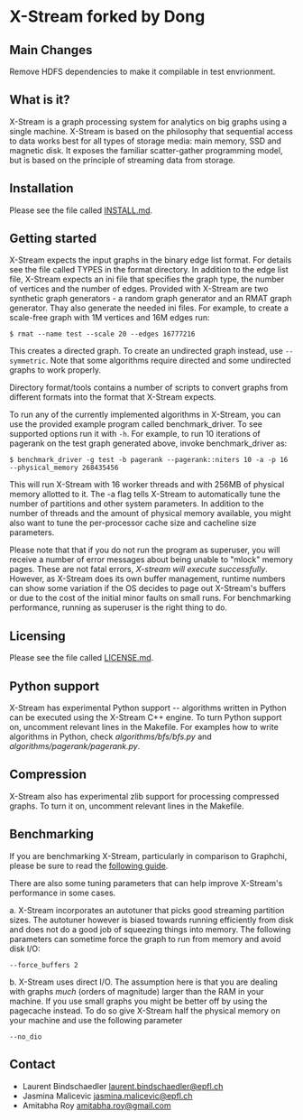 X-Stream forked by Dong
========

Main Changes
-----------
Remove HDFS dependencies to make it compilable in test envrionment.

What is it?
-----------

X-Stream is a graph processing system for analytics on big graphs using a single machine. X-Stream is based on the philosophy that sequential access to data works best for all types of storage media: main memory, SSD and magnetic disk. It exposes the familiar scatter-gather programming model, but is based on the principle of streaming data from storage.

Installation
------------
Please see the file called [INSTALL.md](INSTALL.md).

Getting started
---------------

X-Stream expects the input graphs in the binary edge list format. For details see the file called TYPES in the format directory. In addition to the edge list file, X-Stream expects an ini file that specifies the graph type, the number of vertices and the number of edges. Provided with X-Stream are two synthetic graph generators - a random graph generator and an RMAT graph generator. Thay also generate the needed ini files. For example, to create a scale-free graph with 1M vertices and 16M edges run:
    
    $ rmat --name test --scale 20 --edges 16777216

This creates a directed graph. To create an undirected graph instead, use `--symmetric`. Note that some algorithms require directed and some undirected graphs to work properly.

Directory format/tools contains a number of scripts to convert graphs from different formats into the format that X-Stream expects.

To run any of the currently implemented algorithms in X-Stream, you can use the provided example program called benchmark_driver. To see supported options run it with `-h`. For example, to run 10 iterations of pagerank on the test graph generated above, invoke benchmark_driver as:

    $ benchmark_driver -g test -b pagerank --pagerank::niters 10 -a -p 16 --physical_memory 268435456

This will run X-Stream with 16 worker threads and with 256MB of physical memory allotted to it. The -a flag tells X-Stream to automatically tune the number of partitions and other system parameters. In addition to the number of threads and the amount of physical memory available, you might also want to tune the per-processor cache size and cacheline size parameters.

Please note that that if you do not run the program as superuser, you will receive a number of error messages about being unable to "mlock" memory pages. These are not fatal errors, *X-stream will execute successfully*. However, as X-Stream does its own buffer management, runtime numbers can show some variation if the OS decides to page out X-Stream's buffers or due to the cost of the initial minor faults on small runs. For benchmarking performance, running as superuser is the right thing to do.

Licensing
---------
Please see the file called [LICENSE.md](LICENSE.md).

Python support
--------------
X-Stream has experimental Python support -- algorithms written in Python can be executed using the X-Stream C++ engine. To turn Python support on, uncomment relevant lines in the Makefile. For examples how to write algorithms in Python, check *algorithms/bfs/bfs.py* and
*algorithms/pagerank/pagerank.py*.

Compression
-----------

X-Stream also has experimental zlib support for processing compressed graphs. To turn it on, uncomment relevant lines in the Makefile.

Benchmarking
-----------
If you are benchmarking X-Stream, particularly in comparison to Graphchi, please be sure to read the [following guide](http://labos.epfl.ch/files/content/sites/labos/files/x-stream-code/benchmarking.pdf).

There are also some tuning parameters that can help improve X-Stream's performance in some cases.

a. X-Stream incorporates an autotuner that picks good streaming partition sizes. The autotuner however is biased towards running efficiently from disk and does not do a good job of squeezing things into memory. The following parameters can sometime force the graph to run from memory and avoid disk I/O:

    --force_buffers 2

b. X-Stream uses direct I/O. The assumption here is that you are dealing with graphs *much* (orders of magnitude) larger than the RAM in your machine. If you use small graphs you might be better off by using the pagecache instead. To do so give X-Stream half the physical memory on your machine and use the following parameter

    --no_dio

Contact
-------
- Laurent Bindschaedler <laurent.bindschaedler@epfl.ch>
- Jasmina Malicevic <jasmina.malicevic@epfl.ch>
- Amitabha Roy <amitabha.roy@gmail.com>
